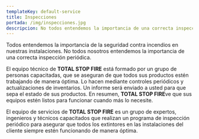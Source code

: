 ```yaml
---
templateKey: default-service
title: Inspecciones
portada: /img/inspecciones.jpg
descripcion: No todos entendemos la importancia de una correcta inspección periódica.
---
```

Todos entendemos la importancia de la seguridad contra incendios en nuestras instalaciones. No todos nosotros entendemos la importancia de una correcta inspección periódica.

El equipo técnico de **TOTAL STOP FIRE** está formado por un grupo de personas capacitadas, que se aseguran de que todos sus productos estén trabajando de manera óptima. Lo hacen mediante controles periódicos y actualizaciones de inventarios. Un informe será enviado a usted para que sepa el estado de sus productos. En resumen, **TOTAL STOP FIRE**ve que sus equipos estén listos para funcionar cuando más lo necesite.

El equipo de servicios de **TOTAL STOP FIRE** es un grupo de expertos, ingenieros y técnicos capacitados que realizan un programa de inspección periódico para asegurar que todos los extintores en las instalaciones del cliente siempre estén funcionando de manera óptima.
